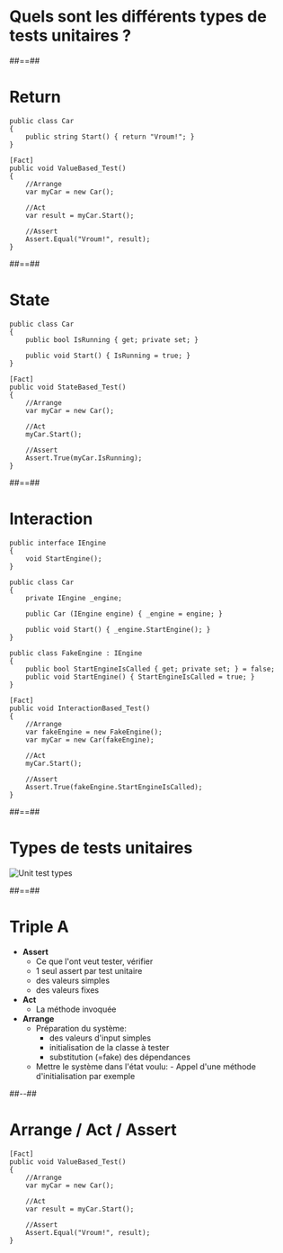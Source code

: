 <!-- .slide: class="transition-bg-sfeir-2" -->

# Quels sont les différents types de tests unitaires ?

##==##

# Return

```csharp[]
public class Car
{
    public string Start() { return "Vroum!"; }
}
```

```csharp[]
[Fact]
public void ValueBased_Test()
{
    //Arrange
    var myCar = new Car();

    //Act
    var result = myCar.Start();

    //Assert
    Assert.Equal("Vroum!", result);
}
```

##==##

# State

```csharp[]
public class Car
{
    public bool IsRunning { get; private set; }

    public void Start() { IsRunning = true; }
}
```

```csharp[]
[Fact]
public void StateBased_Test()
{
    //Arrange
    var myCar = new Car();

    //Act
    myCar.Start();

    //Assert
    Assert.True(myCar.IsRunning);
}
```

##==##

# Interaction

```csharp[]
public interface IEngine
{
    void StartEngine();
}

public class Car
{
    private IEngine _engine;

    public Car (IEngine engine) { _engine = engine; }

    public void Start() { _engine.StartEngine(); }
}
```

```csharp[]
public class FakeEngine : IEngine
{
    public bool StartEngineIsCalled { get; private set; } = false;
    public void StartEngine() { StartEngineIsCalled = true; }
}
```

```csharp[]
[Fact]
public void InteractionBased_Test()
{
    //Arrange
    var fakeEngine = new FakeEngine();
    var myCar = new Car(fakeEngine);

    //Act
    myCar.Start();

    //Assert
    Assert.True(fakeEngine.StartEngineIsCalled);
}
```

##==##

# Types de tests unitaires

![Unit test types](./assets/images/unittest-types.png)

##==##

<!-- .slide: class="two-column" -->

# Triple A

- **Assert**
  - Ce que l'ont veut tester, vérifier
  - 1 seul assert par test unitaire
  - des valeurs simples
  - des valeurs fixes
- **Act**
  - La méthode invoquée
- **Arrange**
  - Préparation du système:
    - des valeurs d'input simples
    - initialisation de la classe à tester
    - substitution (=fake) des dépendances
  - Mettre le système dans l'état voulu: - Appel d'une méthode d'initialisation par exemple

##--##

<!-- .slide: data-background="#2c3c4e"-->

# Arrange / Act / Assert

```csharp[]
[Fact]
public void ValueBased_Test()
{
    //Arrange
    var myCar = new Car();

    //Act
    var result = myCar.Start();

    //Assert
    Assert.Equal("Vroum!", result);
}
```
